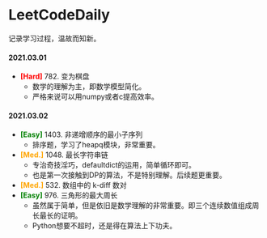 # LeetCodeDaily
记录学习过程，温故而知新。


[comment]: <> (   <font color= Red>**[Hard]**</font>      )
[comment]: <> (   <font color= Orange>**[Med.]**</font>   )
[comment]: <> (   <font color= Green>**[Easy]**</font>    )

#### **2021.03.01**
+ <font color= Red>**[Hard]**</font> 782. 变为棋盘
	- 数学的理解为主，即数学模型简化。
	- 严格来说可以用numpy或者c提高效率。

#### **2021.03.02**
+ <font color= Green>**[Easy]**</font>  1403. 非递增顺序的最小子序列
	- 排序题，学习了heapq模块，非常重要。
+ <font color= Orange>**[Med.]**</font> 1048. 最长字符串链
	- 专治奇技淫巧，defaultdict的运用，简单循环即可。
	- 也是第一次接触到DP的算法，不是特别理解。后续题更重要。
+ <font color= Orange>**[Med.]**</font> 532. 数组中的 k-diff 数对
+ <font color= Green>**[Easy]**</font> 976. 三角形的最大周长
	- 虽然属于简单，但是依旧是数学理解的非常重要。即三个连续数值组成周长最长的证明。
	- Python想要不超时，还是得在算法上下功夫。
